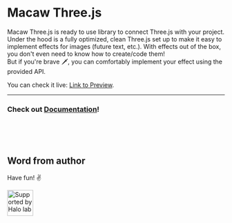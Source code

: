 # Macaw Three.js

Macaw Three.js is ready to use library to connect Three.js with your project.<br/>
Under the hood is a fully optimized, clean Three.js set up to make it easy to implement effects for images (future text, etc.). With effects out of the box, you don't even need to know how to create/code them!<br/>
But if you're brave 🗡, you can comfortably implement your effect using the provided API.<br/>

You can check it live: [Link to Preview](https://performance-threejs.waterdrop.dev/).


---

### Check out [Documentation](https://devwaterdrop.github.io/macaw-threejs/)!

<br/>
<br/>
<br/>

## Word from author

Have fun! ✌️

<a href="https://www.halo-lab.com/?utm_source=github">
  <img src="https://dgestran.sirv.com/Images/supported-by-halolab.png" alt="Supported by Halo lab" height="60">
</a>
